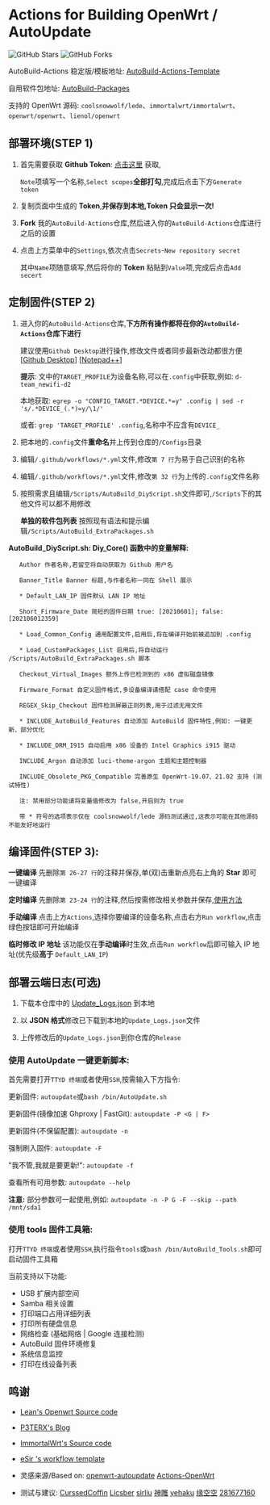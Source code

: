 # Actions for Building OpenWrt / AutoUpdate

![GitHub Stars](https://img.shields.io/github/stars/Hyy2001X/AutoBuild-Actions.svg?style=flat-square&label=Stars&logo=github)
![GitHub Forks](https://img.shields.io/github/forks/Hyy2001X/AutoBuild-Actions.svg?style=flat-square&label=Forks&logo=github)

AutoBuild-Actions 稳定版/模板地址: [AutoBuild-Actions-Template](https://github.com/Hyy2001X/AutoBuild-Actions-Template)

自用软件包地址: [AutoBuild-Packages](https://github.com/Hyy2001X/AutoBuild-Packages)

支持的 OpenWrt 源码: `coolsnowwolf/lede`、`immortalwrt/immortalwrt`、`openwrt/openwrt`、`lienol/openwrt`

## 部署环境(STEP 1)

1. 首先需要获取 **Github Token**: [点击这里](https://github.com/settings/tokens/new) 获取,

   `Note`项填写一个名称,`Select scopes`**全部打勾**,完成后点击下方`Generate token`

2. 复制页面中生成的 **Token**,**并保存到本地,Token 只会显示一次!**

3. **Fork** 我的`AutoBuild-Actions`仓库,然后进入你的`AutoBuild-Actions`仓库进行之后的设置

4. 点击上方菜单中的`Settings`,依次点击`Secrets`-`New repository secret`

   其中`Name`项随意填写,然后将你的 **Token** 粘贴到`Value`项,完成后点击`Add secert`

## 定制固件(STEP 2)

1. 进入你的`AutoBuild-Actions`仓库,**下方所有操作都将在你的`AutoBuild-Actions`仓库下进行**

   建议使用`Github Desktop`进行操作,修改文件或者同步最新改动都很方便 [[Github Desktop](https://desktop.github.com/)] [[Notepad++](https://notepad-plus-plus.org/downloads/)]

   **提示**: 文中的`TARGET_PROFILE`为设备名称,可以在`.config`中获取,例如: `d-team_newifi-d2`

   本地获取: `egrep -o "CONFIG_TARGET.*DEVICE.*=y" .config | sed -r 's/.*DEVICE_(.*)=y/\1/'`
   
   或者: `grep 'TARGET_PROFILE' .config`,名称中不应含有`DEVICE_`

2. 把本地的`.config`文件**重命名**并上传到仓库的`/Configs`目录

3. 编辑`/.github/workflows/*.yml`文件,修改`第 7 行`为易于自己识别的名称

4. 编辑`/.github/workflows/*.yml`文件,修改`第 32 行`为上传的`.config`文件名称

5. 按照需求且编辑`/Scripts/AutoBuild_DiyScript.sh`文件即可,`/Scripts`下的其他文件可以都不用修改

   **单独的软件包列表** 按照现有语法和提示编辑`/Scripts/AutoBuild_ExtraPackages.sh`

**AutoBuild_DiyScript.sh: Diy_Core() 函数中的变量解释:**
```
   Author 作者名称,若留空将自动获取为 Github 用户名
   
   Banner_Title Banner 标题,与作者名称一同在 Shell 展示

   * Default_LAN_IP 固件默认 LAN IP 地址

   Short_Firmware_Date 简短的固件日期 true: [20210601]; false: [202106012359]
   
   * Load_Common_Config 通用配置文件,启用后,将在编译开始前被追加到 .config

   * Load_CustomPackages_List 启用后,将自动运行 /Scripts/AutoBuild_ExtraPackages.sh 脚本

   Checkout_Virtual_Images 额外上传已检测到的 x86 虚拟磁盘镜像
   
   Firmware_Format 自定义固件格式,多设备编译请搭配 case 命令使用

   REGEX_Skip_Checkout 固件检测屏蔽正则列表,用于过滤无用文件

   * INCLUDE_AutoBuild_Features 自动添加 AutoBuild 固件特性,例如: 一键更新、部分优化

   * INCLUDE_DRM_I915 自动启用 x86 设备的 Intel Graphics i915 驱动

   INCLUDE_Argon 自动添加 luci-theme-argon 主题和主题控制器

   INCLUDE_Obsolete_PKG_Compatible 完善原生 OpenWrt-19.07、21.02 支持 (测试特性)
   
   注: 禁用部分功能请将变量值修改为 false,开启则为 true
   
   带 * 符号的选项表示仅在 coolsnowwolf/lede 源码测试通过,这表示可能在其他源码不能友好地运行
```

## 编译固件(STEP 3):

   **一键编译** 先删除`第 26-27 行`的注释并保存,单(双)击重新点亮右上角的 **Star** 即可一键编译

   **定时编译** 先删除`第 23-24 行`的注释,然后按需修改相关参数并保存,[使用方法](https://www.runoob.com/w3cnote/linux-crontab-tasks.html)

   **手动编译** 点击上方`Actions`,选择你要编译的设备名称,点击右方`Run workflow`,点击绿色按钮即可开始编译
   
   **临时修改 IP 地址** 该功能仅在**手动编译**时生效,点击`Run workflow`后即可输入 IP 地址(优先级**高于** `Default_LAN_IP`)

## 部署云端日志(可选)

1. 下载本仓库中的 [Update_Logs.json](https://github.com/Hyy2001X/AutoBuild-Actions/releases/download/AutoUpdate/Update_Logs.json) 到本地

2. 以 **JSON 格式**修改已下载到本地的`Update_Logs.json`文件

3. 上传修改后的`Update_Logs.json`到你仓库的`Release`

### 使用 AutoUpdate 一键更新脚本:

   首先需要打开`TTYD 终端`或者使用`SSH`,按需输入下方指令:

   更新固件: `autoupdate`或`bash /bin/AutoUpdate.sh`

   更新固件(镜像加速 Ghproxy | FastGit): `autoupdate -P <G | F>`

   更新固件(不保留配置): `autoupdate -n`
   
   强制刷入固件: `autoupdate -F`
   
   "我不管,我就是要更新!": `autoupdate -f`

   查看所有可用参数: `autoupdate --help`

   **注意:** 部分参数可一起使用,例如: `autoupdate -n -P G -F --skip --path /mnt/sda1`

### 使用 tools 固件工具箱:

   打开`TTYD 终端`或者使用`SSH`,执行指令`tools`或`bash /bin/AutoBuild_Tools.sh`即可启动固件工具箱

   当前支持以下功能:

   - USB 扩展内部空间
   - Samba 相关设置
   - 打印端口占用详细列表
   - 打印所有硬盘信息
   - 网络检查 (基础网络 | Google 连接检测)
   - AutoBuild 固件环境修复
   - 系统信息监控
   - 打印在线设备列表

## 鸣谢

   - [Lean's Openwrt Source code](https://github.com/coolsnowwolf/lede)

   - [P3TERX's Blog](https://p3terx.com/archives/build-openwrt-with-github-actions.html)

   - [ImmortalWrt's Source code](https://github.com/immortalwrt)

   - [eSir 's workflow template](https://github.com/esirplayground/AutoBuild-OpenWrt/blob/master/.github/workflows/Build_OP_x86_64.yml)
   
   - 灵感来源/Based on: [openwrt-autoupdate](https://github.com/mab-wien/openwrt-autoupdate) [Actions-OpenWrt](https://github.com/P3TERX/Actions-OpenWrt)

   - 测试与建议: [CurssedCoffin](https://github.com/CurssedCoffin) [Licsber](https://github.com/Licsber) [sirliu](https://github.com/sirliu) [神雕](https://github.com/teasiu) [yehaku](https://www.right.com.cn/forum/space-uid-28062.html) [缘空空](https://github.com/NaiHeKK) [281677160](https://github.com/281677160)
